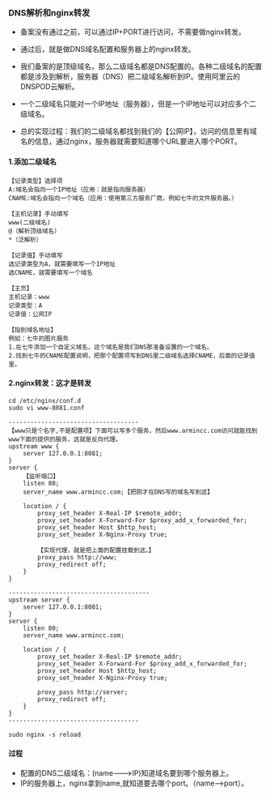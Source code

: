 ### DNS解析和nginx转发

* 备案没有通过之前，可以通过IP+PORT进行访问，不需要做nginx转发。
* 通过后，就是做DNS域名配置和服务器上的nginx转发。
* 我们备案的是顶级域名，那么二级域名都是DNS配置的。各种二级域名的配置都是涉及到解析，服务器（DNS）把二级域名解析到IP。使用阿里云的DNSPOD云解析。

* 一个二级域名只能对一个IP地址（服务器），但是一个IP地址可以对应多个二级域名。
* 总的实现过程：我们的二级域名都找到我们的【公网IP】，访问的信息里有域名的信息，通过nginx，服务器就需要知道哪个URL要进入哪个PORT。

#### 1.添加二级域名
```
【记录类型】选择项
A:域名会指向一个IP地址（应用：就是指向服务器）
CNAME:域名会指向一个域名（应用：使用第三方服务厂商，例如七牛的文件服务器。）

【主机记录】手动填写
www(二级域名)
@（解析顶级域名）
*（泛解析）

【记录值】手动填写
选记录类型为A，就需要填写一个IP地址
选CNAME，就需要填写一个域名
```

```
【主页】
主机记录：www 
记录类型：A
记录值：公网IP
```

```
【指到域名地址】
例如：七牛的图片服务
1.在七牛添加一个自定义域名，这个域名是我们DNS那准备设置的一个域名。
2.找到七牛的CNAME配置说明，把那个配置项写到DNS里二级域名选择CNAME，后面的记录值里。
```

#### 2.nginx转发：这才是转发
```
cd /etc/nginx/conf.d
sudo vi www-8081.conf

------------------------------------
【www只是个名字,不是配置项】下面可以写多个服务，然后www.armincc.com访问就能找到www下面的提供的服务，这就是反向代理。
upstream www {
    server 127.0.0.1:8081;
}
server {
    【监听端口】
    listen 80;
    server_name www.armincc.com;【把刚才在DNS写的域名写到这】
    
    location / {
        proxy_set_header X-Real-IP $remote_addr;
        proxy_set_header X-Forward-For $proxy_add_x_forwarded_for;
        proxy_set_header Host $http_host;
        proxy_set_header X-Nginx-Proxy true;

        【实现代理，就是把上面的配置挂载到这。】
        proxy_pass http://www;
        proxy_redirect off;
    }
}

---------------------------------------
upstream server {
    server 127.0.0.1:8081;
}
server {
    listen 80;
    server_name www.armincc.com;
    
    location / {
        proxy_set_header X-Real-IP $remote_addr;
        proxy_set_header X-Forward-For $proxy_add_x_forwarded_for;
        proxy_set_header Host $http_host;
        proxy_set_header X-Nginx-Proxy true;

        proxy_pass http://server;
        proxy_redirect off;
    }
}
------------------------------------

sudo nginx -s reload
```

#### 过程

* 配置的DNS二级域名：(name--->IP)知道域名要到哪个服务器上。
* IP的服务器上，nginx拿到name,就知道要去哪个port。（name-->port）。
